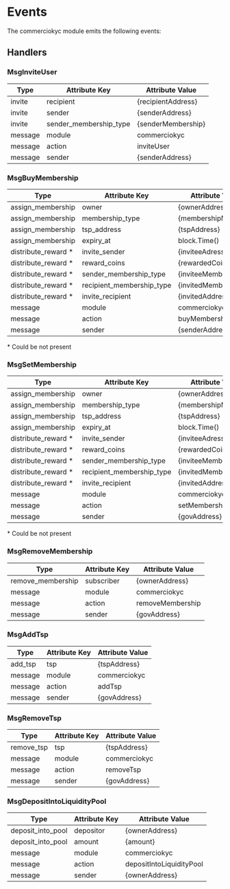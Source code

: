 <!--
order: 3
-->

# Events

The commerciokyc module emits the following events:

## Handlers

### MsgInviteUser


| Type     | Attribute Key | Attribute Value    |
| -------- | ------------- | ------------------ |
| invite | recipient     | {recipientAddress} |
| invite | sender        | {senderAddress}           |
| invite  | sender_membership_type        | {senderMembership}               |
| message  | module        | commerciokyc    |
| message  | action        | inviteUser          |
| message  | sender        | {senderAddress}    |

### MsgBuyMembership

| Type     | Attribute Key | Attribute Value    |
| -------- | ------------- | ------------------ |
| assign_membership | owner     | {ownerAddress} |
| assign_membership | membership_type | {membershipMessage} |
| assign_membership | tsp_address | {tspAddress} |
| assign_membership | expiry_at | block.Time() |
| distribute_reward * | invite_sender | {inviteeAdress} |
| distribute_reward * | reward_coins | {rewardedCoins} |
| distribute_reward * | sender_membership_type | {inviteeMembership} |
| distribute_reward * | recipient_membership_type | {invitedMembership} |
| distribute_reward * | invite_recipient |  {invitedAddress} |
| message  | module        | commerciokyc |
| message  | action        | buyMembership |
| message  | sender        | {senderAddress} |

\* Could be not present



### MsgSetMembership


| Type     | Attribute Key | Attribute Value    |
| -------- | ------------- | ------------------ |
| assign_membership | owner     | {ownerAddress} |
| assign_membership | membership_type        | {membershipMessage}           |
| assign_membership | tsp_address        | {tspAddress}           |
| assign_membership | expiry_at        | block.Time()           |
| distribute_reward * | invite_sender | {inviteeAdress} |
| distribute_reward * | reward_coins | {rewardedCoins} |
| distribute_reward * | sender_membership_type | {inviteeMembership} |
| distribute_reward * | recipient_membership_type | {invitedMembership} |
| distribute_reward * | invite_recipient |  {invitedAddress} |
| message | module | commerciokyc |
| message | action | setMembership |
| message | sender | {govAddress} |

\* Could be not present


### MsgRemoveMembership

| Type     | Attribute Key | Attribute Value    |
| -------- | ------------- | ------------------ |
| remove_membership | subscriber | {ownerAddress} |
| message | module | commerciokyc |
| message | action | removeMembership |
| message | sender | {govAddress} |



### MsgAddTsp

| Type     | Attribute Key | Attribute Value    |
| -------- | ------------- | ------------------ |
| add_tsp | tsp     | {tspAddress} |
| message | module | commerciokyc |
| message | action | addTsp |
| message | sender | {govAddress} |




### MsgRemoveTsp

| Type     | Attribute Key | Attribute Value    |
| -------- | ------------- | ------------------ |
| remove_tsp | tsp | {tspAddress} |
| message | module | commerciokyc |
| message | action | removeTsp |
| message | sender | {govAddress} |

### MsgDepositIntoLiquidityPool

| Type     | Attribute Key | Attribute Value    |
| -------- | ------------- | ------------------ |
| deposit_into_pool | depositor | {ownerAddress} |
| deposit_into_pool | amount | {amount} |
| message | module | commerciokyc |
| message | action | depositIntoLiquidityPool |
| message | sender | {ownerAddress} |



